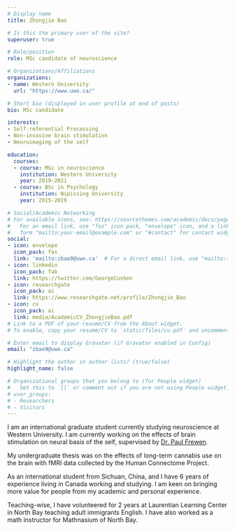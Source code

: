 ```yaml
---
# Display name
title: Zhongjie Bao

# Is this the primary user of the site?
superuser: true

# Role/position
role: MSc candidate of neuroscience

# Organizations/Affiliations
organizations:
- name: Western University
  url: "https://www.uwo.ca/"

# Short bio (displayed in user profile at end of posts)
bio: MSc candidate

interests:
- Self-referential Processing 
- Non-invasive brain stimulation
- Neuroimaging of the self

education:
  courses:
  - course: MSc in neuroscience
    institution: Western University
    year: 2019-2021
  - course: BSc in Psychology
    institution: Nipissing University
    year: 2015-2019

# Social/Academic Networking
# For available icons, see: https://sourcethemes.com/academic/docs/page-builder/#icons
#   For an email link, use "fas" icon pack, "envelope" icon, and a link in the
#   form "mailto:your-email@example.com" or "#contact" for contact widget.
social:
- icon: envelope
  icon_pack: fas
  link: 'mailto:zbao9@uwo.ca'  # For a direct email link, use "mailto:test@example.org".
- icon: linkedin
  icon_pack: fab
  link: https://twitter.com/GeorgeCushen
- icon: researchgate
  icon_pack: ai
  link: https://www.researchgate.net/profile/Zhongjie_Bao
- icon: cv
  icon_pack: ai
  link: media/AcademicCV_ZhongjieBao.pdf
# Link to a PDF of your resume/CV from the About widget.
# To enable, copy your resume/CV to `static/files/cv.pdf` and uncomment the lines below.

# Enter email to display Gravatar (if Gravatar enabled in Config)
email: "zbao9@uwo.ca"

# Highlight the author in author lists? (true/false)
highlight_name: false

# Organizational groups that you belong to (for People widget)
#   Set this to `[]` or comment out if you are not using People widget.
# user_groups:
# - Researchers
# - Visitors
---
```


I am an international graduate student currently studying neuroscience at Western University. I am currently working on the effects of brain stimulation on neural basis of the self, supervised by [Dr. Paul Frewen](https://frewen.ca/meditations/).

My undergraduate thesis was on the effects of long-term cannabis use on the brain with fMRI data collected by the Human Connectome Project.

As an international student from Sichuan, China, and I have 6 years of experience living in Canada working and studying. I am keen on bringing more value for people from my academic and personal experience.

Teaching-wise, I have volunteered for 2 years at Laurentian Learning Center in North Bay teaching adult immigrants English. I have also worked as a math instructor for Mathnasium of North Bay.
